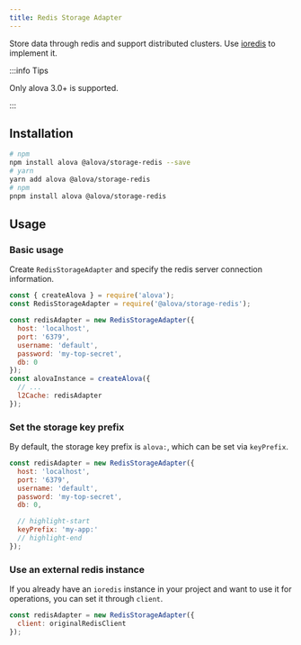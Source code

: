 ```yaml
---
title: Redis Storage Adapter
---
```


Store data through redis and support distributed clusters. Use [ioredis](https://www.npmjs.com/package/ioredis) to implement it.

:::info Tips

Only alova 3.0+ is supported.

:::

## Installation

```bash
# npm
npm install alova @alova/storage-redis --save
# yarn
yarn add alova @alova/storage-redis
# npm
pnpm install alova @alova/storage-redis
```

## Usage

### Basic usage

Create `RedisStorageAdapter` and specify the redis server connection information.

```javascript
const { createAlova } = require('alova');
const RedisStorageAdapter = require('@alova/storage-redis');

const redisAdapter = new RedisStorageAdapter({
  host: 'localhost',
  port: '6379',
  username: 'default',
  password: 'my-top-secret',
  db: 0
});
const alovaInstance = createAlova({
  // ...
  l2Cache: redisAdapter
});
```

### Set the storage key prefix

By default, the storage key prefix is ​​`alova:`, which can be set via `keyPrefix`.

```javascript
const redisAdapter = new RedisStorageAdapter({
  host: 'localhost',
  port: '6379',
  username: 'default',
  password: 'my-top-secret',
  db: 0,

  // highlight-start
  keyPrefix: 'my-app:'
  // highlight-end
});
```

### Use an external redis instance

If you already have an `ioredis` instance in your project and want to use it for operations, you can set it through `client`.

```javascript
const redisAdapter = new RedisStorageAdapter({
  client: originalRedisClient
});
```
